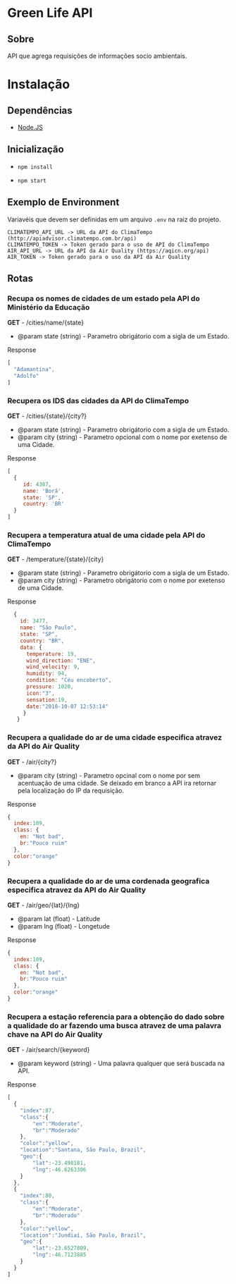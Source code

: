 # Green Life API

## Sobre

API que agrega requisições de informações socio ambientais.

# Instalação

## Dependências

- [Node.JS](http://nodejs.org)

## Inicialização

- `npm install`

- `npm start`

## Exemplo de Environment

Variavéis que devem ser definidas em um arquivo `.env` na raiz do projeto.

```
CLIMATEMPO_API_URL -> URL da API do ClimaTempo (http://apiadvisor.climatempo.com.br/api)
CLIMATEMPO_TOKEN -> Token gerado para o uso de API do ClimaTempo
AIR_API_URL -> URL da API da Air Quality (https://aqicn.org/api)
AIR_TOKEN -> Token gerado para o uso da API da Air Quality
```

## Rotas

### Recupa os nomes de cidades de um estado pela API do Ministério da Educação

**GET** - /cities/name/{state}

 - @param state (string) - Parametro obrigátorio com a sigla de um Estado.

Response

```js
[
  "Adamantina",
  "Adolfo"
]
```

### Recupera os IDS das cidades da API do ClimaTempo

**GET** - /cities/{state}/{city?}

 - @param state (string) - Parametro obrigátorio com a sigla de um Estado.
 - @param city (string) - Parametro opcional com o nome por exetenso de uma Cidade.

Response

```js
[
  {
     id: 4387, 
     name: 'Borá',
     state: 'SP',
     country: 'BR'
  }
]
```

### Recupera a temperatura atual de uma cidade pela API do ClimaTempo

**GET** - /temperature/{state}/{city}

 - @param state (string) - Parametro obrigátorio com a sigla de um Estado.
 - @param city (string) - Parametro obrigátorio com o nome por exetenso de uma Cidade.

Response

```js
  {
    id: 3477,
    name: "São Paulo",
    state: "SP",
    country: "BR", 
    data: {
      temperature: 19,
      wind_direction: "ENE",
      wind_velocity: 9, 
      humidity: 94,
      condition: "Céu encoberto",
      pressure: 1020,
      icon:"3", 
      sensation:19,
      date:"2018-10-07 12:53:14"
     }
   }
```

### Recupera a qualidade do ar de uma cidade especifica atravez da API do Air Quality

**GET** - /air/{city?}

 - @param city (string) - Parametro opcinal com o nome por sem acentuação de uma cidade. Se deixado em branco a API ira retornar pela localização do IP da requisição.

Response

```js
{
  index:109,
  class: {
    en: "Not bad", 
    br:"Pouco ruim"
  },
  color:"orange"
}
```

### Recupera a qualidade do ar de uma cordenada geografica especifica atravez da API do Air Quality

**GET** - /air/geo/{lat}/{lng}

 - @param lat (float) - Latitude
 - @param lng (float) - Longetude

Response

```js
{
  index:109,
  class: {
    en: "Not bad", 
    br:"Pouco ruim"
  },
  color:"orange"
}
```

### Recupera a estação referencia para a obtenção do dado sobre a qualidade do ar fazendo uma busca atravez de uma palavra chave na API do Air Quality

**GET** - /air/search/{keyword}

 - @param keyword (string) - Uma palavra qualquer que será buscada na API.

Response

```js
[
  {
    "index":87,
    "class":{
        "en":"Moderate",
        "br":"Moderado"
    },
    "color":"yellow",
    "location":"Santana, São Paulo, Brazil",
    "geo":{
        "lat":-23.498181,
        "lng":-46.6263306
    }
  },
  {
    "index":80,
    "class":{
        "en":"Moderate",
        "br":"Moderado"
    },
    "color":"yellow",
    "location":"Jundiaí, São Paulo, Brazil",
    "geo":{
        "lat":-23.6527809,
        "lng":-46.7123885
    }
  }
]
```
